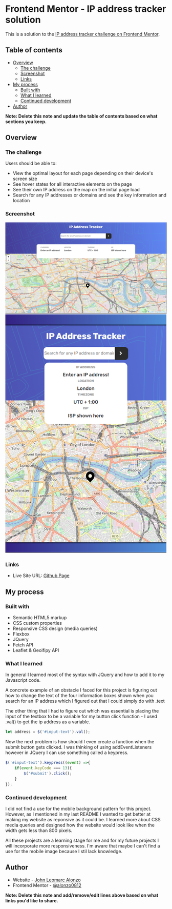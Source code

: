 
# Frontend Mentor - IP address tracker solution

This is a solution to the [IP address tracker challenge on Frontend Mentor](https://www.frontendmentor.io/challenges/ip-address-tracker-I8-0yYAH0).

## Table of contents

- [Overview](#overview)
  - [The challenge](#the-challenge)
  - [Screenshot](#screenshot)
  - [Links](#links)
- [My process](#my-process)
  - [Built with](#built-with)
  - [What I learned](#what-i-learned)
  - [Continued development](#continued-development)
- [Author](#author)

**Note: Delete this note and update the table of contents based on what sections you keep.**

## Overview

### The challenge

Users should be able to:

- View the optimal layout for each page depending on their device's screen size
- See hover states for all interactive elements on the page
- See their own IP address on the map on the initial page load
- Search for any IP addresses or domains and see the key information and location

### Screenshot

![](desktop-screenshot.png)
![](mobile-screenshot.png)


### Links

- Live Site URL: [Github Page](https://your-live-site-url.com)

## My process

### Built with

- Semantic HTML5 markup
- CSS custom properties
- Responsive CSS design (media queries)
- Flexbox
- JQuery
- Fetch API
- Leaflet & Geoifipy API

### What I learned

In general I learned most of the syntax with JQuery and how to add it to my Javascript code.

A concrete example of an obstacle I faced for this project is figuring out how to change the text of the four information boxes shown when you search for an IP address which I figured out that I could simply do with .text

The other thing that I had to figure out which was essential is placing the input of the textbox to be a variable for my button click function - I used .val() to get the ip address as a variable.

```js
let address = $('#input-text').val();
```
Now the next problem is how should I even create a function when the submit button gets clicked. I was thinking of using addEventListeners however in JQuery I can use something called a keypress.

```js
$('#input-text').keypress((event) =>{
    if(event.keyCode === 13){
        $('#submit').click();
    }
});
```

### Continued development

I did not find a use for the mobile background pattern for this project. However, as I mentioned in my last README I wanted to get better at making my website as reponsive as it could be. I learned more about CSS media queries and designed how the website would look like when the width gets less than 800 pixels.

All these projects are a learning stage for me and for my future projects I will incorporate more responsiveness. I'm aware that maybe I can't find a use for the mobile image because I stil lack knowledge.


## Author

- Website - [John Leomarc Alonzo](https://acelmor.com)
- Frontend Mentor - [@alonzo0812](https://www.frontendmentor.io/profile/alonzo0812)

**Note: Delete this note and add/remove/edit lines above based on what links you'd like to share.**
